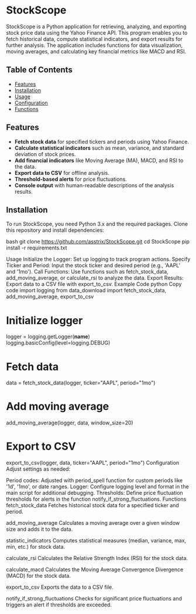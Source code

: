 # StockScope

StockScope is a Python application for retrieving, analyzing, and exporting stock price data using the Yahoo Finance API. 
This program enables you to fetch historical data, compute statistical indicators, and export results for further analysis. 
The application includes functions for data visualization, moving averages, and calculating key financial metrics like MACD and RSI.

## Table of Contents

- [Features](#features)
- [Installation](#installation)
- [Usage](#usage)
- [Configuration](#configuration)
- [Functions](#functions)

## Features

- **Fetch stock data** for specified tickers and periods using Yahoo Finance.
- **Calculate statistical indicators** such as mean, variance, and standard deviation of stock prices.
- **Add financial indicators** like Moving Average (MA), MACD, and RSI to the data.
- **Export data to CSV** for offline analysis.
- **Threshold-based alerts** for price fluctuations.
- **Console output** with human-readable descriptions of the analysis results.

## Installation

To run StockScope, you need Python 3.x and the required packages. Clone this repository and install dependencies:

bash
git clone https://github.com/asstrix/StockScope.git
cd StockScope
pip install -r requirements.txt


Usage
Initialize the Logger: Set up logging to track program actions.
Specify Ticker and Period: Input the stock ticker and desired period (e.g., 'AAPL' and '1mo').
Call Functions: Use functions such as fetch_stock_data, add_moving_average, or calculate_rsi to analyze the data.
Export Results: Export data to a CSV file with export_to_csv.
Example Code
python
Copy code
import logging
from data_download import fetch_stock_data, add_moving_average, export_to_csv

# Initialize logger
logger = logging.getLogger(__name__)
logging.basicConfig(level=logging.DEBUG)

# Fetch data
data = fetch_stock_data(logger, ticker="AAPL", period="1mo")

# Add moving average
add_moving_average(logger, data, window_size=20)

# Export to CSV
export_to_csv(logger, data, ticker="AAPL", period="1mo")
Configuration
Adjust settings as needed:

Period codes: Adjusted with period_spell function for custom periods like '1d', '1mo', or date ranges.
Logger: Configure logging level and format in the main script for additional debugging.
Thresholds: Define price fluctuation thresholds for alerts in the function notify_if_strong_fluctuations.
Functions
fetch_stock_data
Fetches historical stock data for a specified ticker and period.

add_moving_average
Calculates a moving average over a given window size and adds it to the data.

statistic_indicators
Computes statistical measures (median, variance, max, min, etc.) for stock data.

calculate_rsi
Calculates the Relative Strength Index (RSI) for the stock data.

calculate_macd
Calculates the Moving Average Convergence Divergence (MACD) for the stock data.

export_to_csv
Exports the data to a CSV file.

notify_if_strong_fluctuations
Checks for significant price fluctuations and triggers an alert if thresholds are exceeded.
